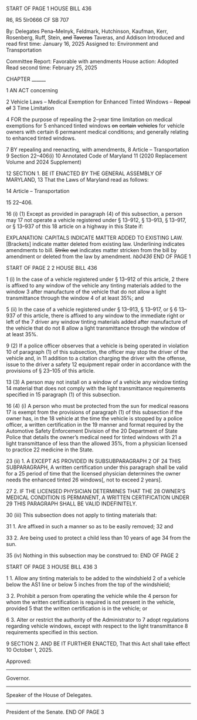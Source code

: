 START OF PAGE 1
HOUSE BILL 436

R6, R5 5lr0666
CF SB 707

By: Delegates Pena–Melnyk, Feldmark, Hutchinson, Kaufman, Kerr, Rosenberg,
Ruff, Stein, ~~and~~ ~~Taveras~~ Taveras, and Addison
Introduced and read first time: January 16, 2025
Assigned to: Environment and Transportation

Committee Report: Favorable with amendments
House action: Adopted
Read second time: February 25, 2025

CHAPTER ______

1 AN ACT concerning

2 Vehicle Laws – Medical Exemption for Enhanced Tinted Windows – ~~Repeal~~ ~~of~~
3 Time Limitation

4 FOR the purpose of repealing the 2–year time limitation on medical exemptions for
5 enhanced tinted windows ~~on~~ ~~certain~~ ~~vehicles~~ for vehicle owners with certain
6 permanent medical conditions; and generally relating to enhanced tinted windows.

7 BY repealing and reenacting, with amendments,
8 Article – Transportation
9 Section 22–406(i)
10 Annotated Code of Maryland
11 (2020 Replacement Volume and 2024 Supplement)

12 SECTION 1. BE IT ENACTED BY THE GENERAL ASSEMBLY OF MARYLAND,
13 That the Laws of Maryland read as follows:

14 Article – Transportation

15 22–406.

16 (i) (1) Except as provided in paragraph (4) of this subsection, a person may
17 not operate a vehicle registered under § 13–912, § 13–913, § 13–917, or § 13–937 of this
18 article on a highway in this State if:

EXPLANATION: CAPITALS INDICATE MATTER ADDED TO EXISTING LAW.
[Brackets] indicate matter deleted from existing law.
Underlining indicates amendments to bill.
~~Strike~~ ~~out~~ indicates matter stricken from the bill by amendment or deleted from the law by
amendment. *hb0436*
END OF PAGE 1

START OF PAGE 2
2 HOUSE BILL 436

1 (i) In the case of a vehicle registered under § 13–912 of this article,
2 there is affixed to any window of the vehicle any tinting materials added to the window
3 after manufacture of the vehicle that do not allow a light transmittance through the window
4 of at least 35%; and

5 (ii) In the case of a vehicle registered under § 13–913, § 13–917, or §
6 13–937 of this article, there is affixed to any window to the immediate right or left of the
7 driver any window tinting materials added after manufacture of the vehicle that do not
8 allow a light transmittance through the window of at least 35%.

9 (2) If a police officer observes that a vehicle is being operated in violation
10 of paragraph (1) of this subsection, the officer may stop the driver of the vehicle and, in
11 addition to a citation charging the driver with the offense, issue to the driver a safety
12 equipment repair order in accordance with the provisions of § 23–105 of this article.

13 (3) A person may not install on a window of a vehicle any window tinting
14 material that does not comply with the light transmittance requirements specified in
15 paragraph (1) of this subsection.

16 (4) (i) A person who must be protected from the sun for medical reasons
17 is exempt from the provisions of paragraph (1) of this subsection if the owner has, in the
18 vehicle at the time the vehicle is stopped by a police officer, a written certification in the
19 manner and format required by the Automotive Safety Enforcement Division of the
20 Department of State Police that details the owner’s medical need for tinted windows with
21 a light transmittance of less than the allowed 35%, from a physician licensed to practice
22 medicine in the State.

23 (ii) 1. A EXCEPT AS PROVIDED IN SUBSUBPARAGRAPH 2 OF
24 THIS SUBPARAGRAPH, A written certification under this paragraph shall be valid for a
25 period of time that the licensed physician determines the owner needs the enhanced tinted
26 windows[, not to exceed 2 years].

27 2. IF THE LICENSED PHYSICIAN DETERMINES THAT THE
28 OWNER’S MEDICAL CONDITION IS PERMANENT, A WRITTEN CERTIFICATION UNDER
29 THIS PARAGRAPH SHALL BE VALID INDEFINITELY.

30 (iii) This subsection does not apply to tinting materials that:

31 1. Are affixed in such a manner so as to be easily removed;
32 and

33 2. Are being used to protect a child less than 10 years of age
34 from the sun.

35 (iv) Nothing in this subsection may be construed to:
END OF PAGE 2

START OF PAGE 3
HOUSE BILL 436 3

1 1. Allow any tinting materials to be added to the windshield
2 of a vehicle below the AS1 line or below 5 inches from the top of the windshield;

3 2. Prohibit a person from operating the vehicle while the
4 person for whom the written certification is required is not present in the vehicle, provided
5 that the written certification is in the vehicle; or

6 3. Alter or restrict the authority of the Administrator to
7 adopt regulations regarding vehicle windows, except with respect to the light transmittance
8 requirements specified in this section.

9 SECTION 2. AND BE IT FURTHER ENACTED, That this Act shall take effect
10 October 1, 2025.

Approved:

________________________________________________________________________________
Governor.

________________________________________________________________________________
Speaker of the House of Delegates.

________________________________________________________________________________
President of the Senate.
END OF PAGE 3